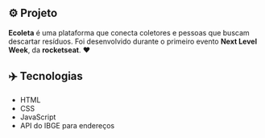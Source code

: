 ## ⚙️ Projeto
**Ecoleta** é uma plataforma que conecta coletores e pessoas que buscam descartar resíduos. Foi desenvolvido durante o primeiro evento **Next Level Week**, da **rocketseat**. ❤️

## ✈️ Tecnologias
- HTML
- CSS
- JavaScript
- API do IBGE para endereços
